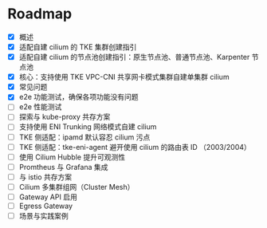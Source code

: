 # Roadmap

- [x] 概述
- [x] 适配自建 cilium 的 TKE 集群创建指引
- [x] 适配自建 cilium 的节点池创建指引：原生节点池、普通节点池、Karpenter 节点池
- [x] 核心：支持使用 TKE VPC-CNI 共享网卡模式集群自建单集群 cilium
- [x] 常见问题
- [x] e2e 功能测试，确保各项功能没有问题
- [ ] e2e 性能测试
- [ ] 探索与 kube-proxy 共存方案
- [ ] 支持使用 ENI Trunking 网络模式自建 cilium
- [ ] TKE 侧适配：ipamd 默认容忍 cilium 污点
- [ ] TKE 侧适配：tke-eni-agent 避开使用 cilium 的路由表 ID （2003/2004）
- [ ] 使用 Cilium Hubble 提升可观测性
- [ ] Promtheus 与 Grafana 集成
- [ ] 与 istio 共存方案
- [ ] Cilium 多集群组网（Cluster Mesh）
- [ ] Gateway API 启用
- [ ] Egress Gateway
- [ ] 场景与实践案例
